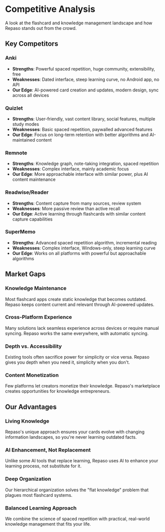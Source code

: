 # Competitive Analysis

A look at the flashcard and knowledge management landscape and how Repaso stands out from the crowd.

## Key Competitors

### Anki
- **Strengths**: Powerful spaced repetition, huge community, extensibility, free
- **Weaknesses**: Dated interface, steep learning curve, no Android app, no API
- **Our Edge**: AI-powered card creation and updates, modern design, sync across all devices

### Quizlet
- **Strengths**: User-friendly, vast content library, social features, multiple study modes
- **Weaknesses**: Basic spaced repetition, paywalled advanced features
- **Our Edge**: Focus on long-term retention with better algorithms and AI-maintained content

### Remnote
- **Strengths**: Knowledge graph, note-taking integration, spaced repetition
- **Weaknesses**: Complex interface, mainly academic focus
- **Our Edge**: More approachable interface with similar power, plus AI content maintenance

### Readwise/Reader
- **Strengths**: Content capture from many sources, review system
- **Weaknesses**: More passive review than active recall
- **Our Edge**: Active learning through flashcards with similar content capture capabilities

### SuperMemo
- **Strengths**: Advanced spaced repetition algorithm, incremental reading
- **Weaknesses**: Complex interface, Windows-only, steep learning curve
- **Our Edge**: Works on all platforms with powerful but approachable algorithms

## Market Gaps

### Knowledge Maintenance
Most flashcard apps create static knowledge that becomes outdated. Repaso keeps content current and relevant through AI-powered updates.

### Cross-Platform Experience
Many solutions lack seamless experience across devices or require manual syncing. Repaso works the same everywhere, with automatic syncing.

### Depth vs. Accessibility
Existing tools often sacrifice power for simplicity or vice versa. Repaso gives you depth when you need it, simplicity when you don't.

### Content Monetization
Few platforms let creators monetize their knowledge. Repaso's marketplace creates opportunities for knowledge entrepreneurs.

## Our Advantages

### Living Knowledge
Repaso's unique approach ensures your cards evolve with changing information landscapes, so you're never learning outdated facts.

### AI Enhancement, Not Replacement
Unlike some AI tools that replace learning, Repaso uses AI to enhance your learning process, not substitute for it.

### Deep Organization
Our hierarchical organization solves the "flat knowledge" problem that plagues most flashcard systems.

### Balanced Learning Approach
We combine the science of spaced repetition with practical, real-world knowledge management that fits your life.
